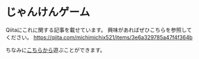 # じゃんけんゲーム

Qiitaにこれに関する記事を載せています。 興味があればぜひこちらを参照してください。
https://qiita.com/michimichix521/items/3e6a329785a47f4f364b

ちなみに[こちらから](https://michimichix521.github.io/JankenGame/)遊ぶことができます。
